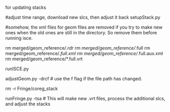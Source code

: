 for updating stacks

#adjust time range, download new slcs, then adjust it back
setupStack.py

#somehow, the xml files for geom files are removed if you try to make new ones when the old ones are still in the directory.  So remove them before running isce.

rm merged/geom_reference/*.rdr
rm merged/geom_reference/*.full
rm merged/geom_reference/*.full.xml
rm merged/geom_reference/*.full.aux.xml
rm merged/geom_reference/*.full.vrt

runISCE.py

adjustGeom.py -drcf  # use the f flag if the file path has changed. 

rm -r Fringe/coreg_stack

runFringe.py -tsa # This will make new .vrt files, process the additional slcs, and adjust the stacks